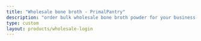 ```yaml
---
title: "Wholesale bone broth - PrimalPantry"
description: "order bulk wholesale bone broth powder for your business to use or resell"
type: custom
layout: products/wholesale-login
---
```



